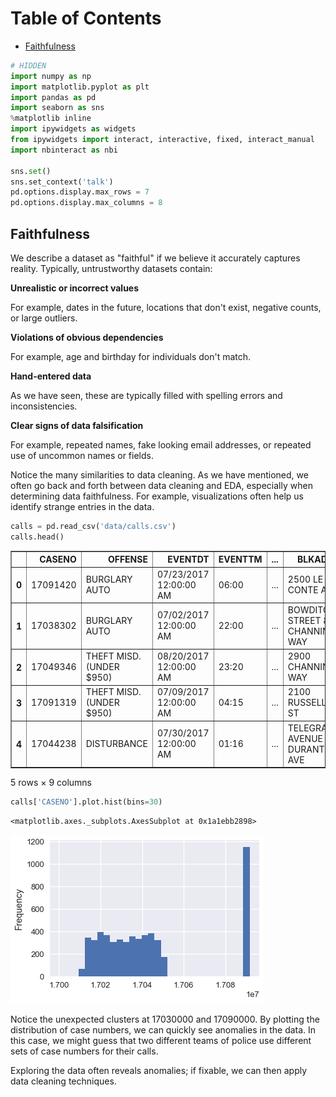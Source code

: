 
<h1>Table of Contents<span class="tocSkip"></span></h1>
<div class="toc"><ul class="toc-item"><li><span><a href="#Faithfulness" data-toc-modified-id="Faithfulness-1">Faithfulness</a></span></li></ul></div>


```python
# HIDDEN
import numpy as np
import matplotlib.pyplot as plt
import pandas as pd
import seaborn as sns
%matplotlib inline
import ipywidgets as widgets
from ipywidgets import interact, interactive, fixed, interact_manual
import nbinteract as nbi

sns.set()
sns.set_context('talk')
pd.options.display.max_rows = 7
pd.options.display.max_columns = 8
```

## Faithfulness

We describe a dataset as "faithful" if we believe it accurately captures reality. Typically, untrustworthy datasets contain:

**Unrealistic or incorrect values**

For example, dates in the future, locations that don't exist, negative counts, or large outliers.

**Violations of obvious dependencies**

For example, age and birthday for individuals don't match.

**Hand-entered data**

As we have seen, these are typically filled with spelling errors and inconsistencies.

**Clear signs of data falsification**

For example, repeated names, fake looking email addresses, or repeated use of uncommon names or fields.

Notice the many similarities to data cleaning. As we have mentioned, we often go back and forth between data cleaning and EDA, especially when determining data faithfulness. For example, visualizations often help us identify strange entries in the data.


```python
calls = pd.read_csv('data/calls.csv')
calls.head()
```




<div>
<style scoped>
    .dataframe tbody tr th:only-of-type {
        vertical-align: middle;
    }

    .dataframe tbody tr th {
        vertical-align: top;
    }

    .dataframe thead th {
        text-align: right;
    }
</style>
<table border="1" class="dataframe">
  <thead>
    <tr style="text-align: right;">
      <th></th>
      <th>CASENO</th>
      <th>OFFENSE</th>
      <th>EVENTDT</th>
      <th>EVENTTM</th>
      <th>...</th>
      <th>BLKADDR</th>
      <th>Latitude</th>
      <th>Longitude</th>
      <th>Day</th>
    </tr>
  </thead>
  <tbody>
    <tr>
      <th>0</th>
      <td>17091420</td>
      <td>BURGLARY AUTO</td>
      <td>07/23/2017 12:00:00 AM</td>
      <td>06:00</td>
      <td>...</td>
      <td>2500 LE CONTE AVE</td>
      <td>37.876965</td>
      <td>-122.260544</td>
      <td>Sunday</td>
    </tr>
    <tr>
      <th>1</th>
      <td>17038302</td>
      <td>BURGLARY AUTO</td>
      <td>07/02/2017 12:00:00 AM</td>
      <td>22:00</td>
      <td>...</td>
      <td>BOWDITCH STREET &amp; CHANNING WAY</td>
      <td>37.867209</td>
      <td>-122.256554</td>
      <td>Sunday</td>
    </tr>
    <tr>
      <th>2</th>
      <td>17049346</td>
      <td>THEFT MISD. (UNDER $950)</td>
      <td>08/20/2017 12:00:00 AM</td>
      <td>23:20</td>
      <td>...</td>
      <td>2900 CHANNING WAY</td>
      <td>37.867948</td>
      <td>-122.250664</td>
      <td>Sunday</td>
    </tr>
    <tr>
      <th>3</th>
      <td>17091319</td>
      <td>THEFT MISD. (UNDER $950)</td>
      <td>07/09/2017 12:00:00 AM</td>
      <td>04:15</td>
      <td>...</td>
      <td>2100 RUSSELL ST</td>
      <td>37.856719</td>
      <td>-122.266672</td>
      <td>Sunday</td>
    </tr>
    <tr>
      <th>4</th>
      <td>17044238</td>
      <td>DISTURBANCE</td>
      <td>07/30/2017 12:00:00 AM</td>
      <td>01:16</td>
      <td>...</td>
      <td>TELEGRAPH AVENUE &amp; DURANT AVE</td>
      <td>37.867816</td>
      <td>-122.258994</td>
      <td>Sunday</td>
    </tr>
  </tbody>
</table>
<p>5 rows × 9 columns</p>
</div>




```python
calls['CASENO'].plot.hist(bins=30)
```




    <matplotlib.axes._subplots.AxesSubplot at 0x1a1ebb2898>




![png](eda_faithfulness_files/eda_faithfulness_4_1.png)


Notice the unexpected clusters at 17030000 and 17090000. By plotting the distribution of case numbers, we can quickly see anomalies in the data. In this case, we might guess that two different teams of police use different sets of case numbers for their calls.

Exploring the data often reveals anomalies; if fixable, we can then apply data cleaning techniques.
